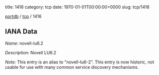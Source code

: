 title: 1416
category: tcp
date: 1970-01-01T00:00:00+0000
slug: tcp/1416

[portdb](/) / [tcp](/category/tcp.html) / 1416


## IANA Data

_Name:_ novell-lu6.2

_Description:_ Novell LU6.2

_Note:_ This entry is an alias to "novell-lu6-2".
This entry is now historic, not usable for use with many
common service discovery mechanisms.

